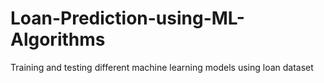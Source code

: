 # Loan-Prediction-using-ML-Algorithms
Training and testing different machine learning models using loan dataset
